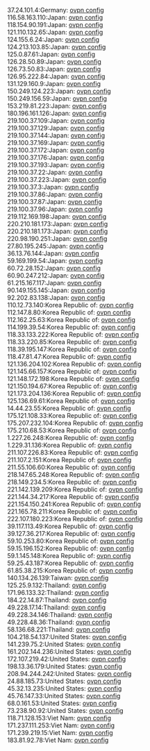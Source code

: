 37.24.101.4:Germany: [ovpn config](vpn/37_24_101_4.ovpn)  
116.58.163.110:Japan: [ovpn config](vpn/116_58_163_110.ovpn)  
118.154.90.191:Japan: [ovpn config](vpn/118_154_90_191.ovpn)  
121.110.132.65:Japan: [ovpn config](vpn/121_110_132_65.ovpn)  
124.155.6.24:Japan: [ovpn config](vpn/124_155_6_24.ovpn)  
124.213.103.85:Japan: [ovpn config](vpn/124_213_103_85.ovpn)  
125.0.87.61:Japan: [ovpn config](vpn/125_0_87_61.ovpn)  
126.28.50.89:Japan: [ovpn config](vpn/126_28_50_89.ovpn)  
126.73.50.83:Japan: [ovpn config](vpn/126_73_50_83.ovpn)  
126.95.222.84:Japan: [ovpn config](vpn/126_95_222_84.ovpn)  
131.129.160.9:Japan: [ovpn config](vpn/131_129_160_9.ovpn)  
150.249.124.223:Japan: [ovpn config](vpn/150_249_124_223.ovpn)  
150.249.156.59:Japan: [ovpn config](vpn/150_249_156_59.ovpn)  
153.219.81.223:Japan: [ovpn config](vpn/153_219_81_223.ovpn)  
180.196.161.126:Japan: [ovpn config](vpn/180_196_161_126.ovpn)  
219.100.37.109:Japan: [ovpn config](vpn/219_100_37_109.ovpn)  
219.100.37.129:Japan: [ovpn config](vpn/219_100_37_129.ovpn)  
219.100.37.144:Japan: [ovpn config](vpn/219_100_37_144.ovpn)  
219.100.37.169:Japan: [ovpn config](vpn/219_100_37_169.ovpn)  
219.100.37.172:Japan: [ovpn config](vpn/219_100_37_172.ovpn)  
219.100.37.176:Japan: [ovpn config](vpn/219_100_37_176.ovpn)  
219.100.37.193:Japan: [ovpn config](vpn/219_100_37_193.ovpn)  
219.100.37.22:Japan: [ovpn config](vpn/219_100_37_22.ovpn)  
219.100.37.223:Japan: [ovpn config](vpn/219_100_37_223.ovpn)  
219.100.37.3:Japan: [ovpn config](vpn/219_100_37_3.ovpn)  
219.100.37.86:Japan: [ovpn config](vpn/219_100_37_86.ovpn)  
219.100.37.87:Japan: [ovpn config](vpn/219_100_37_87.ovpn)  
219.100.37.96:Japan: [ovpn config](vpn/219_100_37_96.ovpn)  
219.112.169.198:Japan: [ovpn config](vpn/219_112_169_198.ovpn)  
220.210.181.173:Japan: [ovpn config](vpn/220_210_181_173.ovpn)  
220.210.181.173:Japan: [ovpn config](vpn/220_210_181_173.ovpn)  
220.98.190.251:Japan: [ovpn config](vpn/220_98_190_251.ovpn)  
27.80.195.245:Japan: [ovpn config](vpn/27_80_195_245.ovpn)  
36.13.76.144:Japan: [ovpn config](vpn/36_13_76_144.ovpn)  
59.169.199.54:Japan: [ovpn config](vpn/59_169_199_54.ovpn)  
60.72.28.152:Japan: [ovpn config](vpn/60_72_28_152.ovpn)  
60.90.247.212:Japan: [ovpn config](vpn/60_90_247_212.ovpn)  
61.215.167.117:Japan: [ovpn config](vpn/61_215_167_117.ovpn)  
90.149.155.145:Japan: [ovpn config](vpn/90_149_155_145.ovpn)  
92.202.83.138:Japan: [ovpn config](vpn/92_202_83_138.ovpn)  
110.12.73.140:Korea Republic of: [ovpn config](vpn/110_12_73_140.ovpn)  
112.147.8.80:Korea Republic of: [ovpn config](vpn/112_147_8_80.ovpn)  
112.162.25.63:Korea Republic of: [ovpn config](vpn/112_162_25_63.ovpn)  
114.199.39.54:Korea Republic of: [ovpn config](vpn/114_199_39_54.ovpn)  
118.33.133.222:Korea Republic of: [ovpn config](vpn/118_33_133_222.ovpn)  
118.33.220.85:Korea Republic of: [ovpn config](vpn/118_33_220_85.ovpn)  
118.39.195.147:Korea Republic of: [ovpn config](vpn/118_39_195_147.ovpn)  
118.47.81.47:Korea Republic of: [ovpn config](vpn/118_47_81_47.ovpn)  
121.136.204.102:Korea Republic of: [ovpn config](vpn/121_136_204_102.ovpn)  
121.145.66.157:Korea Republic of: [ovpn config](vpn/121_145_66_157.ovpn)  
121.148.172.198:Korea Republic of: [ovpn config](vpn/121_148_172_198.ovpn)  
121.150.194.67:Korea Republic of: [ovpn config](vpn/121_150_194_67.ovpn)  
121.173.204.136:Korea Republic of: [ovpn config](vpn/121_173_204_136.ovpn)  
125.136.69.61:Korea Republic of: [ovpn config](vpn/125_136_69_61.ovpn)  
14.44.23.55:Korea Republic of: [ovpn config](vpn/14_44_23_55.ovpn)  
175.121.108.33:Korea Republic of: [ovpn config](vpn/175_121_108_33.ovpn)  
175.207.232.104:Korea Republic of: [ovpn config](vpn/175_207_232_104.ovpn)  
175.210.68.53:Korea Republic of: [ovpn config](vpn/175_210_68_53.ovpn)  
1.227.26.248:Korea Republic of: [ovpn config](vpn/1_227_26_248.ovpn)  
1.229.31.136:Korea Republic of: [ovpn config](vpn/1_229_31_136.ovpn)  
211.107.226.83:Korea Republic of: [ovpn config](vpn/211_107_226_83.ovpn)  
211.107.2.151:Korea Republic of: [ovpn config](vpn/211_107_2_151.ovpn)  
211.55.106.60:Korea Republic of: [ovpn config](vpn/211_55_106_60.ovpn)  
218.147.65.248:Korea Republic of: [ovpn config](vpn/218_147_65_248.ovpn)  
218.149.234.5:Korea Republic of: [ovpn config](vpn/218_149_234_5.ovpn)  
221.142.139.209:Korea Republic of: [ovpn config](vpn/221_142_139_209.ovpn)  
221.144.34.217:Korea Republic of: [ovpn config](vpn/221_144_34_217.ovpn)  
221.154.150.241:Korea Republic of: [ovpn config](vpn/221_154_150_241.ovpn)  
221.165.78.211:Korea Republic of: [ovpn config](vpn/221_165_78_211.ovpn)  
222.107.180.223:Korea Republic of: [ovpn config](vpn/222_107_180_223.ovpn)  
39.117.113.49:Korea Republic of: [ovpn config](vpn/39_117_113_49.ovpn)  
39.127.36.217:Korea Republic of: [ovpn config](vpn/39_127_36_217.ovpn)  
59.10.253.80:Korea Republic of: [ovpn config](vpn/59_10_253_80.ovpn)  
59.15.196.152:Korea Republic of: [ovpn config](vpn/59_15_196_152.ovpn)  
59.1.145.148:Korea Republic of: [ovpn config](vpn/59_1_145_148.ovpn)  
59.25.43.187:Korea Republic of: [ovpn config](vpn/59_25_43_187.ovpn)  
61.85.38.215:Korea Republic of: [ovpn config](vpn/61_85_38_215.ovpn)  
140.134.26.139:Taiwan: [ovpn config](vpn/140_134_26_139.ovpn)  
125.25.9.132:Thailand: [ovpn config](vpn/125_25_9_132.ovpn)  
171.96.133.32:Thailand: [ovpn config](vpn/171_96_133_32.ovpn)  
184.22.14.87:Thailand: [ovpn config](vpn/184_22_14_87.ovpn)  
49.228.17.14:Thailand: [ovpn config](vpn/49_228_17_14.ovpn)  
49.228.34.146:Thailand: [ovpn config](vpn/49_228_34_146.ovpn)  
49.228.48.36:Thailand: [ovpn config](vpn/49_228_48_36.ovpn)  
58.136.68.221:Thailand: [ovpn config](vpn/58_136_68_221.ovpn)  
104.218.54.137:United States: [ovpn config](vpn/104_218_54_137.ovpn)  
141.239.75.2:United States: [ovpn config](vpn/141_239_75_2.ovpn)  
161.202.144.236:United States: [ovpn config](vpn/161_202_144_236.ovpn)  
172.107.219.42:United States: [ovpn config](vpn/172_107_219_42.ovpn)  
198.13.36.179:United States: [ovpn config](vpn/198_13_36_179.ovpn)  
208.94.244.242:United States: [ovpn config](vpn/208_94_244_242.ovpn)  
24.88.185.73:United States: [ovpn config](vpn/24_88_185_73.ovpn)  
45.32.13.235:United States: [ovpn config](vpn/45_32_13_235.ovpn)  
45.76.147.33:United States: [ovpn config](vpn/45_76_147_33.ovpn)  
68.0.161.53:United States: [ovpn config](vpn/68_0_161_53.ovpn)  
73.238.90.92:United States: [ovpn config](vpn/73_238_90_92.ovpn)  
118.71.128.153:Viet Nam: [ovpn config](vpn/118_71_128_153.ovpn)  
171.237.111.253:Viet Nam: [ovpn config](vpn/171_237_111_253.ovpn)  
171.239.219.15:Viet Nam: [ovpn config](vpn/171_239_219_15.ovpn)  
183.81.92.78:Viet Nam: [ovpn config](vpn/183_81_92_78.ovpn)  
